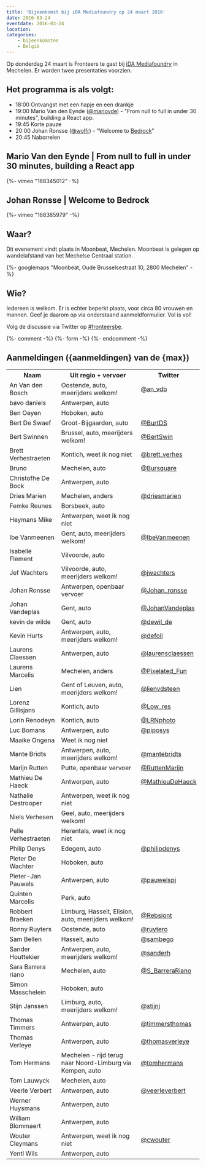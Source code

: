 ```yaml
---
title: 'Bijeenkomst bij iDA Mediafoundry op 24 maart 2016'
date: 2016-03-24
eventdate: 2016-03-24
location:
categories:
    - bijeenkomsten 
    - België
---
```


Op donderdag 24 maart is Fronteers te gast bij [iDA Mediafoundry](http://www.ida-mediafoundry.be/) in Mechelen. Er worden twee presentaties voorzien.

## Het programma is als volgt:

-   18:00 Ontvangst met een hapje en een drankje
-   19:00 Mario Van den Eynde ([@mariovde](https://twitter.com/mariovde)) - "From null to full in under 30 minutes", building a React app.
-   19:45 Korte pauze
-   20:00 Johan Ronsse ([@wolfr](https://github.com/wolfr)) - "Welcome to [Bedrock](http://bedrock.mono.company/)"
-   20:45 Naborrelen

## Mario Van den Eynde | From null to full in under 30 minutes, building a React app

<div>
    {%- vimeo "168345012" -%}
</div>

## Johan Ronsse | Welcome to Bedrock

<div>
    {%- vimeo "168385979" -%}
</div>

## Waar?

Dit evenement vindt plaats in Moonbeat, Mechelen. Moonbeat is gelegen op wandelafstand van het Mechelse Centraal station.

{%- googlemaps "Moonbeat, Oude Brusselsestraat 10, 2800 Mechelen" -%}

## Wie?

Iedereen is welkom. Er is echter beperkt plaats, voor circa 80 vrouwen en mannen. Geef je daarom op via onderstaand aanmeldformulier. Vol is vol!

Volg de discussie via Twitter op [#fronteersbe](https://twitter.com/search?q=%23fronteersbe).

{%- comment -%}
{%- form -%}
{%- endcomment -%}

## Aanmeldingen ({aanmeldingen} van de {max})

<table>
<tr>
<th scope="col">Naam</th>
<th scope="col">Uit regio + vervoer</th>
<th scope="col">Twitter</th>
</tr>
<tr>
<td>An Van den Bosch</td>
<td>Oostende, auto, meerijders welkom!</td>
<td><a href="https://twitter.com/an_vdb" rel="nofollow">@an_vdb</a></td>
</tr>
<tr>
<td>bavo daniels</td>
<td>Antwerpen, auto</td>
<td></td>
</tr>
<tr>
<td>Ben Oeyen</td>
<td>Hoboken, auto</td>
<td></td>
</tr>
<tr>
<td>Bert De Swaef</td>
<td>Groot-Bijgaarden, auto</td>
<td><a href="https://twitter.com/BurtDS" rel="nofollow">@BurtDS</a></td>
</tr>
<tr>
<td>Bert Swinnen</td>
<td>Brussel, auto, meerijders welkom!</td>
<td><a href="https://twitter.com/BertSwin" rel="nofollow">@BertSwin</a></td>
</tr>
<tr>
<td>Brett Verhestraeten</td>
<td>Kontich, weet ik nog niet</td>
<td><a href="https://twitter.com/brett_verhes" rel="nofollow">@brett_verhes</a></td>
</tr>
<tr>
<td>Bruno</td>
<td>Mechelen, auto</td>
<td><a href="https://twitter.com/Bursquare" rel="nofollow">@Bursquare</a></td>
</tr>
<tr>
<td>Christofhe De Bock</td>
<td>Antwerpen, auto</td>
<td></td>
</tr>
<tr>
<td>Dries Marien</td>
<td>Mechelen, anders</td>
<td><a href="https://twitter.com/driesmarien" rel="nofollow">@driesmarien</a></td>
</tr>
<tr>
<td>Femke Reunes</td>
<td>Borsbeek, auto</td>
<td></td>
</tr>
<tr>
<td>Heymans Mike</td>
<td>Antwerpen, weet ik nog niet</td>
<td></td>
</tr>
<tr>
<td>Ibe Vanmeenen</td>
<td>Gent, auto, meerijders welkom!</td>
<td><a href="https://twitter.com/IbeVanmeenen" rel="nofollow">@IbeVanmeenen</a></td>
</tr>
<tr>
<td>Isabelle Flement</td>
<td>Vilvoorde, auto</td>
<td></td>
</tr>
<tr>
<td>Jef Wachters</td>
<td>Vilvoorde, auto, meerijders welkom!</td>
<td><a href="https://twitter.com/jwachters" rel="nofollow">@jwachters</a></td>
</tr>
<tr>
<td>Johan Ronsse</td>
<td>Antwerpen, openbaar vervoer</td>
<td><a href="https://twitter.com/Johan_ronsse" rel="nofollow">@Johan_ronsse</a></td>
</tr>
<tr>
<td>Johan Vandeplas</td>
<td>Gent, auto</td>
<td><a href="https://twitter.com/JohanVandeplas" rel="nofollow">@JohanVandeplas</a></td>
</tr>
<tr>
<td>kevin de wilde</td>
<td>Gent, auto</td>
<td><a href="https://twitter.com/dewil_de" rel="nofollow">@dewil_de</a></td>
</tr>
<tr>
<td>Kevin Hurts</td>
<td>Antwerpen, auto, meerijders welkom!</td>
<td><a href="https://twitter.com/defoil" rel="nofollow">@defoil</a></td>
</tr>
<tr>
<td>Laurens Claessen</td>
<td>Antwerpen, auto</td>
<td><a href="https://twitter.com/laurensclaessen" rel="nofollow">@laurensclaessen</a></td>
</tr>
<tr>
<td>Laurens Marcelis</td>
<td>Mechelen, anders</td>
<td><a href="https://twitter.com/Pixelated_Fun" rel="nofollow">@Pixelated_Fun</a></td>
</tr>
<tr>
<td>Lien</td>
<td>Gent of Leuven, auto, meerijders welkom!</td>
<td><a href="https://twitter.com/lienvdsteen" rel="nofollow">@lienvdsteen</a></td>
</tr>
<tr>
<td>Lorenz Gillisjans</td>
<td>Kontich, auto</td>
<td><a href="https://twitter.com/Low_res" rel="nofollow">@Low_res</a></td>
</tr>
<tr>
<td>Lorin Renodeyn</td>
<td>Kontich, auto</td>
<td><a href="https://twitter.com/LRNphoto" rel="nofollow">@LRNphoto</a></td>
</tr>
<tr>
<td>Luc Bomans</td>
<td>Antwerpen, auto</td>
<td><a href="https://twitter.com/piposys" rel="nofollow">@piposys</a></td>
</tr>
<tr>
<td>Maaike Ongena</td>
<td>Weet ik nog niet</td>
<td></td>
</tr>
<tr>
<td>Mante Bridts</td>
<td>Antwerpen, auto, meerijders welkom!</td>
<td><a href="https://twitter.com/mantebridts" rel="nofollow">@mantebridts</a></td>
</tr>
<tr>
<td>Marijn Rutten</td>
<td>Putte, openbaar vervoer</td>
<td><a href="https://twitter.com/RuttenMarijn" rel="nofollow">@RuttenMarijn</a></td>
</tr>
<tr>
<td>Mathieu De Haeck</td>
<td>Antwerpen, auto</td>
<td><a href="https://twitter.com/MathieuDeHaeck" rel="nofollow">@MathieuDeHaeck</a></td>
</tr>
<tr>
<td>Nathalie Destrooper</td>
<td>Antwerpen, weet ik nog niet</td>
<td></td>
</tr>
<tr>
<td>Niels Verhesen</td>
<td>Geel, auto, meerijders welkom!</td>
<td></td>
</tr>
<tr>
<td>Pelle Verhestraeten</td>
<td>Herentals, weet ik nog niet</td>
<td></td>
</tr>
<tr>
<td>Philip Denys </td>
<td>Edegem, auto</td>
<td><a href="https://twitter.com/philipdenys" rel="nofollow">@philipdenys</a></td>
</tr>
<tr>
<td>Pieter De Wachter</td>
<td>Hoboken, auto</td>
<td></td>
</tr>
<tr>
<td>Pieter-Jan Pauwels</td>
<td>Antwerpen, auto</td>
<td><a href="https://twitter.com/pauwelspj" rel="nofollow">@pauwelspj</a></td>
</tr>
<tr>
<td>Quinten Marcelis</td>
<td>Perk, auto</td>
<td></td>
</tr>
<tr>
<td>Robbert Braeken</td>
<td>Limburg, Hasselt, Elision, auto, meerijders welkom!</td>
<td><a href="https://twitter.com/Rebsiont" rel="nofollow">@Rebsiont</a></td>
</tr>
<tr>
<td>Ronny Ruyters</td>
<td>Oostende, auto</td>
<td><a href="https://twitter.com/ruytero" rel="nofollow">@ruytero</a></td>
</tr>
<tr>
<td>Sam Bellen</td>
<td>Hasselt, auto</td>
<td><a href="https://twitter.com/sambego" rel="nofollow">@sambego</a></td>
</tr>
<tr>
<td>Sander Houttekier</td>
<td>Antwerpen, auto, meerijders welkom!</td>
<td><a href="https://twitter.com/sanderh" rel="nofollow">@sanderh</a></td>
</tr>
<tr>
<td>Sara Barrera riano</td>
<td>Mechelen, auto</td>
<td><a href="https://twitter.com/S_BarreraRiano" rel="nofollow">@S_BarreraRiano</a></td>
</tr>
<tr>
<td>Simon Masschelein</td>
<td>Hoboken, auto</td>
<td></td>
</tr>
<tr>
<td>Stijn Janssen</td>
<td>Limburg, auto, meerijders welkom!</td>
<td><a href="https://twitter.com/stijnj" rel="nofollow">@stijnj</a></td>
</tr>
<tr>
<td>Thomas Timmers</td>
<td>Antwerpen, auto</td>
<td><a href="https://twitter.com/timmersthomas" rel="nofollow">@timmersthomas</a></td>
</tr>
<tr>
<td>Thomas Verleye</td>
<td>Antwerpen, auto</td>
<td><a href="https://twitter.com/thomasverleye" rel="nofollow">@thomasverleye</a></td>
</tr>
<tr>
<td>Tom Hermans</td>
<td>Mechelen - rijd terug naar Noord-Limburg via Kempen, auto</td>
<td><a href="https://twitter.com/tomhermans" rel="nofollow">@tomhermans</a></td>
</tr>
<tr>
<td>Tom Lauwyck</td>
<td>Mechelen, auto</td>
<td></td>
</tr>
<tr>
<td>Veerle Verbert</td>
<td>Antwerpen, auto</td>
<td><a href="https://twitter.com/veerleverbert" rel="nofollow">@veerleverbert</a></td>
</tr>
<tr>
<td>Werner Huysmans</td>
<td>Antwerpen, auto</td>
<td></td>
</tr>
<tr>
<td>William Blommaert</td>
<td>Antwerpen, auto</td>
<td></td>
</tr>
<tr>
<td>Wouter Cleymans</td>
<td>Antwerpen, weet ik nog niet</td>
<td><a href="https://twitter.com/cwouter" rel="nofollow">@cwouter</a></td>
</tr>
<tr>
<td>Yentl Wils</td>
<td>Antwerpen, auto</td>
<td></td>
</tr>
</table>
